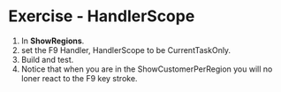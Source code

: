 ﻿# Exercise - HandlerScope

1.  In  **ShowRegions**.
2.  set the F9  Handler, HandlerScope to be CurrentTaskOnly.
3.	Build and test.
4.  Notice that when you are in the ShowCustomerPerRegion you will no loner react to the F9 key stroke.
